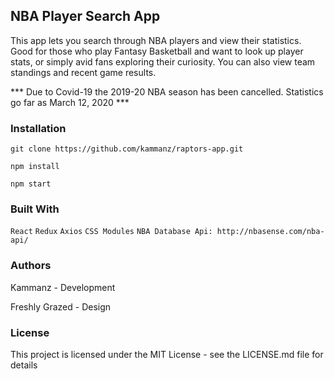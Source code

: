 ## NBA Player Search App

This app lets you search through NBA players and view their statistics. Good for those who play Fantasy Basketball and want to look up player stats, or simply avid fans exploring their curiosity. You can also view team standings and recent game results. 

*** Due to Covid-19 the 2019-20 NBA season has been cancelled. Statistics go far as March 12, 2020 ***

### Installation

``` git clone https://github.com/kammanz/raptors-app.git ```

``` npm install ```

``` npm start ```

### Built With

``` React ```
``` Redux ```
``` Axios ```
``` CSS Modules ```
``` NBA Database Api: http://nbasense.com/nba-api/ ```

### Authors

Kammanz - Development

Freshly Grazed - Design

### License

This project is licensed under the MIT License - see the LICENSE.md file for details